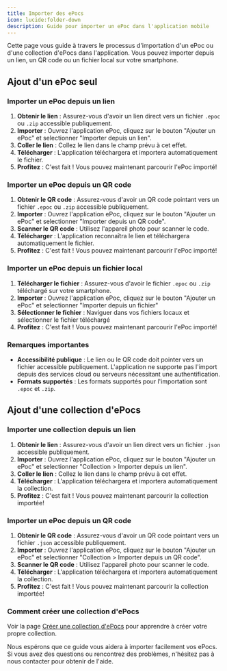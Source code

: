 ```yaml
---
title: Importer des ePocs
icon: lucide:folder-down
description: Guide pour importer un ePoc dans l'application mobile
---
```


Cette page vous guide à travers le processus d'importation d'un ePoc ou d'une collection d'ePocs dans l'application. Vous pouvez importer depuis un lien, un QR code ou un fichier local sur votre smartphone.

## Ajout d'un ePoc seul

### Importer un ePoc depuis un lien

1. **Obtenir le lien** : Assurez-vous d'avoir un lien direct vers un fichier `.epoc` ou `.zip` accessible publiquement.
2. **Importer** : Ouvrez l'application ePoc, cliquez sur le bouton "Ajouter un ePoc" et selectionner "Importer depuis un lien".
3. **Coller le lien** : Collez le lien dans le champ prévu à cet effet.
4. **Télécharger** : L'application téléchargera et importera automatiquement le fichier.
5. **Profitez** : C'est fait ! Vous pouvez maintenant parcourir l'ePoc importé!

### Importer un ePoc depuis un QR code

1. **Obtenir le QR code** : Assurez-vous d'avoir un QR code pointant vers un fichier `.epoc` ou `.zip` accessible publiquement.
2. **Importer** : Ouvrez l'application ePoc, cliquez sur le bouton "Ajouter un ePoc" et selectionner "Importer depuis un QR code".
3. **Scanner le QR code** : Utilisez l'appareil photo pour scanner le code.
4. **Télécharger** : L'application reconnaîtra le lien et téléchargera automatiquement le fichier.
5. **Profitez** : C'est fait ! Vous pouvez maintenant parcourir l'ePoc importé!

### Importer un ePoc depuis un fichier local

1. **Télécharger le fichier** : Assurez-vous d'avoir le fichier `.epoc` ou `.zip` téléchargé sur votre smartphone.
2. **Importer** : Ouvrez l'application ePoc, cliquez sur le bouton "Ajouter un ePoc" et selectionner "Importer depuis un fichier"
3. **Sélectionner le fichier** : Naviguer dans vos fichiers locaux et sélectionner le fichier téléchargé
4. **Profitez** : C'est fait ! Vous pouvez maintenant parcourir l'ePoc importé!

### Remarques importantes

- **Accessibilité publique** : Le lien ou le QR code doit pointer vers un fichier accessible publiquement. L'application ne supporte pas l'import depuis des services cloud ou serveurs nécessitant une authentification.
- **Formats supportés** : Les formats supportés pour l'importation sont `.epoc` et `.zip`.

## Ajout d'une collection d'ePocs

### Importer une collection depuis un lien

1. **Obtenir le lien** : Assurez-vous d'avoir un lien direct vers un fichier `.json` accessible publiquement.
2. **Importer** : Ouvrez l'application ePoc, cliquez sur le bouton "Ajouter un ePoc" et selectionner "Collection > Importer depuis un lien".
3. **Coller le lien** : Collez le lien dans le champ prévu à cet effet.
4. **Télécharger** : L'application téléchargera et importera automatiquement la collection.
5. **Profitez** : C'est fait ! Vous pouvez maintenant parcourir la collection importée!

### Importer un ePoc depuis un QR code

1. **Obtenir le QR code** : Assurez-vous d'avoir un QR code pointant vers un fichier `.json` accessible publiquement.
2. **Importer** : Ouvrez l'application ePoc, cliquez sur le bouton "Ajouter un ePoc" et selectionner "Collection > Importer depuis un QR code".
3. **Scanner le QR code** : Utilisez l'appareil photo pour scanner le code.
4. **Télécharger** : L'application téléchargera et importera automatiquement la collection.
5. **Profitez** : C'est fait ! Vous pouvez maintenant parcourir la collection importée!

### Comment créer une collection d'ePocs

Voir la page [Créer une collection d'ePocs](../3.developer/4.collection.md) pour apprendre à créer votre propre collection.


Nous espérons que ce guide vous aidera à importer facilement vos ePocs. Si vous avez des questions ou rencontrez des problèmes, n'hésitez pas à nous contacter pour obtenir de l'aide.
